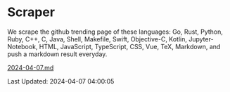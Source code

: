 # Scraper

We scrape the github trending page of these languages: Go, Rust, Python, Ruby, C++, C, Java, Shell, Makefile, Swift, Objective-C, Kotlin, Jupyter-Notebook, HTML, JavaScript, TypeScript, CSS, Vue, TeX, Markdown, and push a markdown result everyday.

[2024-04-07.md](https://github.com/yangwenmai/github-trending-backup/blob/master/2024-04-07.md)

Last Updated: 2024-04-07 04:00:05